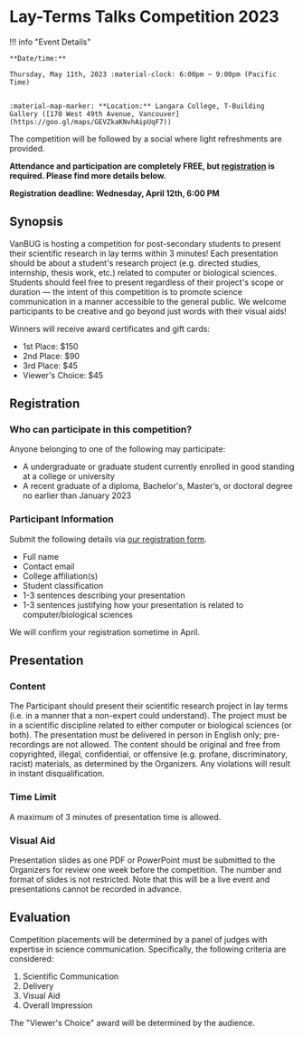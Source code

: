 # Lay-Terms Talks Competition 2023

!!! info "Event Details"
    
    
    **Date/time:**
    
    Thursday, May 11th, 2023 :material-clock: 6:00pm ~ 9:00pm (Pacific Time)
    
    
    :material-map-marker: **Location:** Langara College, T-Building Gallery ([170 West 49th Avenue, Vancouver](https://goo.gl/maps/GEVZkaKNvhAipUqF7))

The competition will be followed by a social where light refreshments are provided.

**Attendance and participation are completely FREE, but [registration](https://docs.google.com/forms/d/e/1FAIpQLSeAA-8pqc6dy2gk3wP5HhUywJL7idqzY86ycU8LTuCWDfnrzw/viewform?usp=sf_link) is required. Please find more details below.**

**Registration deadline: Wednesday, April 12th, 6:00 PM**

## Synopsis

VanBUG is hosting a competition for post-secondary students to present their scientific research in lay terms within 3 minutes! Each presentation should be about a student's research project (e.g. directed studies, internship, thesis work, etc.) related to computer or biological sciences. Students should feel free to present regardless of their project's scope or duration — the intent of this competition is to promote science communication in a manner accessible to the general public. We welcome participants to be creative and go beyond just words with their visual aids! 

Winners will receive award certificates and gift cards:

- 1st Place: $150
- 2nd Place: $90
- 3rd Place: $45
- Viewer's Choice: $45


## Registration

### Who can participate in this competition?

Anyone belonging to one of the following may participate:

- A undergraduate or graduate student currently enrolled in good standing at a college or university
- A recent graduate of a diploma, Bachelor's, Master’s, or doctoral degree no earlier than January 2023

### Participant Information

Submit the following details via [our registration form](https://docs.google.com/forms/d/e/1FAIpQLSeAA-8pqc6dy2gk3wP5HhUywJL7idqzY86ycU8LTuCWDfnrzw/viewform?usp=sf_link).

- Full name
- Contact email
- College affiliation(s)
- Student classification
- 1-3 sentences describing your presentation
- 1-3 sentences justifying how your presentation is related to computer/biological sciences

We will confirm your registration sometime in April.


## Presentation

### Content
The Participant should present their scientific research project in lay terms (i.e. in a manner that a non-expert could understand).
The project must be in a scientific discipline related to either computer or biological sciences (or both).
The presentation must be delivered in person in English only; pre-recordings are not allowed.
The content should be original and free from copyrighted, illegal, confidential, or offensive (e.g. profane, discriminatory, racist) materials, as determined by the Organizers. Any violations will result in instant disqualification.

### Time Limit

A maximum of 3 minutes of presentation time is allowed.

### Visual Aid

Presentation slides as one PDF or PowerPoint must be submitted to the Organizers for review one week before the competition. The number and format of slides is not restricted. Note that this will be a live event and presentations cannot be recorded in advance.


## Evaluation
Competition placements will be determined by a panel of judges with expertise in science communication. Specifically, the following criteria are considered:

1. Scientific Communication
2. Delivery
3. Visual Aid
4. Overall Impression

The "Viewer's Choice" award will be determined by the audience.
